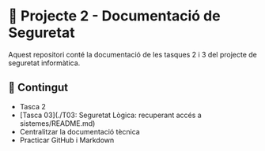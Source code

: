 # 📁 Projecte 2 - Documentació de Seguretat

Aquest repositori conté la documentació de les tasques 2 i 3 del projecte de seguretat informàtica.

## 📂 Contingut
- Tasca 2
- [Tasca 03](./T03: Seguretat Lògica: recuperant accés a sistemes/README.md)
- Centralitzar la documentació tècnica
- Practicar GitHub i Markdown
